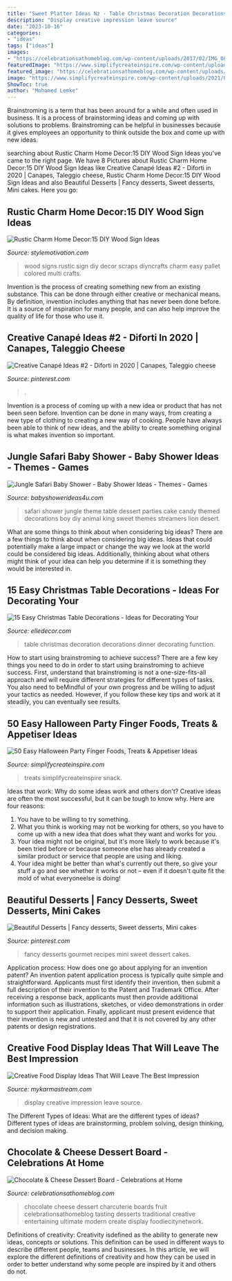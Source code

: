 ```yaml
---
title: "Sweet Platter Ideas Nz - Table Christmas Decoration Decorations Dinner Decorating Function"
description: "Display creative impression leave source"
date: "2023-10-16"
categories:
- "ideas"
tags: ["ideas"]
images:
- "https://celebrationsathomeblog.com/wp-content/uploads/2017/02/IMG_0855-3.jpg"
featuredImage: "https://www.simplifycreateinspire.com/wp-content/uploads/2021/05/web-Halloween-Snack-Board-close-up-1152x1536.jpeg"
featured_image: "https://celebrationsathomeblog.com/wp-content/uploads/2017/02/IMG_0855-3.jpg"
image: "https://www.simplifycreateinspire.com/wp-content/uploads/2021/05/web-Halloween-Snack-Board-close-up-1152x1536.jpeg"
ShowToc: true
author: "Mohamed Lemke"
---
```



Brainstroming is a term that has been around for a while and often used in business. It is a process of brainstorming ideas and coming up with solutions to problems. Brainstroming can be helpful in businesses because it gives employees an opportunity to think outside the box and come up with new ideas.

	

		
searching about Rustic Charm Home Decor:15 DIY Wood Sign Ideas you've came to the right page. We have 8 Pictures about Rustic Charm Home Decor:15 DIY Wood Sign Ideas like Creative Canapé Ideas #2 - Diforti in 2020 | Canapes, Taleggio cheese, Rustic Charm Home Decor:15 DIY Wood Sign Ideas and also Beautiful Desserts | Fancy desserts, Sweet desserts, Mini cakes. Here you go:
		
    
## Rustic Charm Home Decor:15 DIY Wood Sign Ideas

<img loading=lazy src="https://www.diyncrafts.com/wp-content/uploads/2017/05/19-wood-sign-diyncrafts-com.jpg" onerror="this.onerror=null;this.src='https://tse1.mm.bing.net/th?id=OIP.OCIYA7IKswAk5BtmUNtIjgHaP4&amp;pid=15.1';" alt="Rustic Charm Home Decor:15 DIY Wood Sign Ideas">

_Source: stylemotivation.com_

>wood signs rustic sign diy decor scraps diyncrafts charm easy pallet colored multi crafts. 

	

Invention is the process of creating something new from an existing substance. This can be done through either creative or mechanical means. By definition, invention includes anything that has never been done before. It is a source of inspiration for many people, and can also help improve the quality of life for those who use it.

    
## Creative Canapé Ideas #2 - Diforti In 2020 | Canapes, Taleggio Cheese

<img loading=lazy src="https://i.pinimg.com/736x/51/19/ab/5119aba7f7270e4ecea6f586c0a6c4ad.jpg" onerror="this.onerror=null;this.src='https://tse4.mm.bing.net/th?id=OIP.z6qWd56mvnR7k1xcOhUTsAHaLH&amp;pid=15.1';" alt="Creative Canapé Ideas #2 - Diforti in 2020 | Canapes, Taleggio cheese">

_Source: pinterest.com_

>. 

	

Invention is a process of coming up with a new idea or product that has not been seen before. Invention can be done in many ways, from creating a new type of clothing to creating a new way of cooking. People have always been able to think of new ideas, and the ability to create something original is what makes invention so important.

    
## Jungle Safari Baby Shower - Baby Shower Ideas - Themes - Games

<img loading=lazy src="http://www.babyshowerideas4u.com/wp-content/uploads/2014/04/Jungle-Safari-Baby-Shower-table-dessert-table.jpg" onerror="this.onerror=null;this.src='https://tse1.mm.bing.net/th?id=OIP.QxH-VYiW9fA2AIgxRXMHhAHaFh&amp;pid=15.1';" alt="Jungle Safari Baby Shower - Baby Shower Ideas - Themes - Games">

_Source: babyshowerideas4u.com_

>safari shower jungle theme table dessert parties cake candy themed decorations boy diy animal king sweet themes streamers lion desert. 

	

What are some things to think about when considering big ideas?
There are a few things to think about when considering big ideas. Ideas that could potentially make a large impact or change the way we look at the world could be considered big ideas. Additionally, thinking about what others might think of your idea can help you determine if it is something they would be interested in.

    
## 15 Easy Christmas Table Decorations - Ideas For Decorating Your

<img loading=lazy src="http://edc.h-cdn.co/assets/16/40/christmas-table-decorations-copper-tray.jpg" onerror="this.onerror=null;this.src='https://tse2.mm.bing.net/th?id=OIP.HdYaeAVVt5EpLVx8kXsklwHaE8&amp;pid=15.1';" alt="15 Easy Christmas Table Decorations - Ideas for Decorating Your">

_Source: elledecor.com_

>table christmas decoration decorations dinner decorating function. 

	

How to start using brainstroming to achieve success?
There are a few key things you need to do in order to start using brainstroming to achieve success. First, understand that brainstroming is not a one-size-fits-all approach and will require different strategies for different types of tasks. You also need to beMindful of your own progress and be willing to adjust your tactics as needed. However, if you follow these key tips and work at it steadily, you can eventually see results.

    
## 50 Easy Halloween Party Finger Foods, Treats &amp; Appetiser Ideas

<img loading=lazy src="https://www.simplifycreateinspire.com/wp-content/uploads/2021/05/web-Halloween-Snack-Board-close-up-1152x1536.jpeg" onerror="this.onerror=null;this.src='https://tse1.mm.bing.net/th?id=OIP.zjbUEds9OR1eD8EtjG_m9gHaJ4&amp;pid=15.1';" alt="50 Easy Halloween Party Finger Foods, Treats &amp; Appetiser Ideas">

_Source: simplifycreateinspire.com_

>treats simplifycreateinspire snack. 

	

Ideas that work: Why do some ideas work and others don't?
Creative ideas are often the most successful, but it can be tough to know why. Here are four reasons:
1. You have to be willing to try something.
2. What you think is working may not be working for others, so you have to come up with a new idea that does what they want and works for you.
3. Your idea might not be original, but it's more likely to work because it's been tried before or because someone else has already created a similar product or service that people are using and liking.
4. Your idea might be better than what's currently out there, so give your stuff a go and see whether it works or not – even if it doesn't quite fit the mold of what everyoneelse is doing!

    
## Beautiful Desserts | Fancy Desserts, Sweet Desserts, Mini Cakes

<img loading=lazy src="https://i.pinimg.com/originals/6c/b6/d4/6cb6d4f8ba99dc037ed7409ab92e38f0.jpg" onerror="this.onerror=null;this.src='https://tse2.mm.bing.net/th?id=OIP.V6d7BFJhwgByQBjoczhf6wHaLG&amp;pid=15.1';" alt="Beautiful Desserts | Fancy desserts, Sweet desserts, Mini cakes">

_Source: pinterest.com_

>fancy desserts gourmet recipes mini sweet dessert cakes. 

	

Application process: How does one go about applying for an invention patent?
An invention patent application process is typically quite simple and straightforward. Applicants must first identify their invention, then submit a full description of their invention to the Patent and Trademark Office. After receiving a response back, applicants must then provide additional information such as illustrations, sketches, or video demonstrations in order to support their application. Finally, applicant must present evidence that their invention is new and untested and that it is not covered by any other patents or design registrations.

    
## Creative Food Display Ideas That Will Leave The Best Impression

<img loading=lazy src="https://mykarmastream.com/wp-content/uploads/2017/05/food-display-ideas-4.jpg" onerror="this.onerror=null;this.src='https://tse1.mm.bing.net/th?id=OIP.ZVHUMQTf7kRXljCYq48uvQHaLH&amp;pid=15.1';" alt="Creative Food Display Ideas That Will Leave The Best Impression">

_Source: mykarmastream.com_

>display creative impression leave source. 

	

The Different Types of Ideas: What are the different types of ideas?
Different types of ideas are brainstorming, problem solving, design thinking, and decision making.

    
## Chocolate &amp; Cheese Dessert Board - Celebrations At Home

<img loading=lazy src="https://celebrationsathomeblog.com/wp-content/uploads/2017/02/IMG_0855-3.jpg" onerror="this.onerror=null;this.src='https://tse2.mm.bing.net/th?id=OIP.vWy8Rcxci1QdyPrIB55R8AHaLH&amp;pid=15.1';" alt="Chocolate &amp; Cheese Dessert Board - Celebrations at Home">

_Source: celebrationsathomeblog.com_

>chocolate cheese dessert charcuterie boards fruit celebrationsathomeblog tasting desserts traditional creative entertaining ultimate modern create display foodiecitynetwork. 

	

Definitions of creativity:
Creativity isdefined as the ability to generate new ideas, concepts or solutions. This definition can be used in different ways to describe different people, teams and businesses. In this article, we will explore the different definitions of creativity and how they can be used in order to better understand why some people are inspired by it and others do not.

